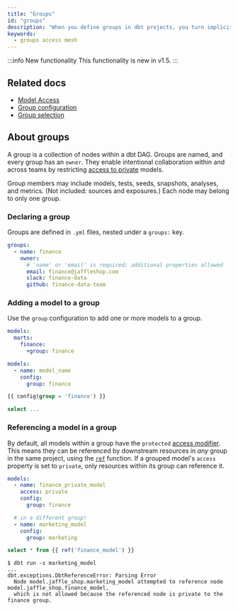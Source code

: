 ```yaml
---
title: "Groups"
id: "groups"
description: "When you define groups in dbt projects, you turn implicit relationships into an explicit grouping."
keywords:
  - groups access mesh
---
```


:::info New functionality
This functionality is new in v1.5.
:::

## Related docs

* [Model Access](/docs/collaborate/govern/model-access#groups)
* [Group configuration](/docs/reference/resource-configs/group)
* [Group selection](/docs/reference/node-selection/methods#the-group-method)

## About groups 

A group is a collection of nodes within a dbt DAG. Groups are named, and every group has an `owner`. They enable intentional collaboration within and across teams by restricting [access to private](/reference/resource-properties/access) models.

Group members may include models, tests, seeds, snapshots, analyses, and metrics. (Not included: sources and exposures.) Each node may belong to only one group.

### Declaring a group

Groups are defined in `.yml` files, nested under a `groups:` key.

<File name='models/marts/finance/finance.yml'>

```yaml
groups:
  - name: finance
    owner:
      # 'name' or 'email' is required; additional properties allowed
      email: finance@jaffleshop.com
      slack: finance-data
      github: finance-data-team
```

</File>

### Adding a model to a group

Use the `group` configuration to add one or more models to a group.

<Tabs>
<TabItem value="project" label="Project-level">

<File name='dbt_project.yml'>

```yml
models:
  marts:
    finance:
      +group: finance
```

</File>

</TabItem>

<TabItem value="model-yaml" label="Model-level">

<File name='models/schema.yml'>

```yml
models:
  - name: model_name
    config:
      group: finance
```

</File>

</TabItem>

<TabItem value="model-file" label="In-file">

<File name='models/model_name.sql'>

```sql
{{ config(group = 'finance') }}

select ...
```

</File>

</TabItem>

</Tabs>

### Referencing a model in a group

By default, all models within a group have the `protected` [access modifier](/reference/resource-properties/access). This means they can be referenced by downstream resources in _any_ group in the same project, using the [`ref`](/reference/dbt-jinja-functions/ref) function. If a grouped model's `access` property is set to `private`, only resources within its group can reference it. 

<File name='models/schema.yml'>

```yml
models:
  - name: finance_private_model
    access: private
    config:
      group: finance

  # in a different group!
  - name: marketing_model
    config:
      group: marketing
```
</File>

<File name='models/marketing_model.sql'>

```sql
select * from {{ ref('finance_model') }}
```
</File>

```shell
$ dbt run -s marketing_model
...
dbt.exceptions.DbtReferenceError: Parsing Error
  Node model.jaffle_shop.marketing_model attempted to reference node model.jaffle_shop.finance_model, 
  which is not allowed because the referenced node is private to the finance group.
```
